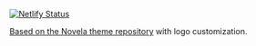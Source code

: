 [![Netlify Status](https://api.netlify.com/api/v1/badges/fa2e411c-fe48-40b9-8f6d-90baabf71287/deploy-status)](https://app.netlify.com/sites/fudgeorg/deploys)

[Based on the Novela theme repository](https://github.com/narative/gatsby-theme-novela) with logo customization.

